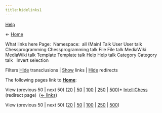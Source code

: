 ```yaml
---
title:hidelinks1
---
```

[Help](/www.mediawiki.org/wiki/Special:MyLanguage/Help:What_links_here)

← [Home](Home "Home")



What links here
Page:  Namespace: 
all
(Main)
Talk
User
User talk
Chessprogramming
Chessprogramming talk
File
File talk
MediaWiki
MediaWiki talk
Template
Template talk
Help
Help talk
Category
Category talk
  Invert selection 

Filters
[Hide](index.php?title=Special:WhatLinksHere/Home&hidelinks=1&hidetrans=1 "Special:WhatLinksHere/Home") transclusions | [Show](Special:WhatLinksHere/Home "Special:WhatLinksHere/Home") links | [Hide](index.php?title=Special:WhatLinksHere/Home&hidelinks=1&hideredirs=1 "Special:WhatLinksHere/Home") redirects

The following pages link to **[Home](Home "Home")**:


View (previous 50 | next 50) ([20](index.php?title=Special:WhatLinksHere/Home&hidelinks=1&limit=20 "Special:WhatLinksHere/Home") | [50](index.php?title=Special:WhatLinksHere/Home&hidelinks=1&limit=50 "Special:WhatLinksHere/Home") | [100](index.php?title=Special:WhatLinksHere/Home&hidelinks=1&limit=100 "Special:WhatLinksHere/Home") | [250](index.php?title=Special:WhatLinksHere/Home&hidelinks=1&limit=250 "Special:WhatLinksHere/Home") | [500](index.php?title=Special:WhatLinksHere/Home&hidelinks=1&limit=500 "Special:WhatLinksHere/Home"))* [IntelliChess](index.php?title=IntelliChess&redirect=no "IntelliChess") (redirect page) ‎ ([← links](index.php?title=Special:WhatLinksHere&target=IntelliChess "Special:WhatLinksHere"))

View (previous 50 | next 50) ([20](index.php?title=Special:WhatLinksHere/Home&hidelinks=1&limit=20 "Special:WhatLinksHere/Home") | [50](index.php?title=Special:WhatLinksHere/Home&hidelinks=1&limit=50 "Special:WhatLinksHere/Home") | [100](index.php?title=Special:WhatLinksHere/Home&hidelinks=1&limit=100 "Special:WhatLinksHere/Home") | [250](index.php?title=Special:WhatLinksHere/Home&hidelinks=1&limit=250 "Special:WhatLinksHere/Home") | [500](index.php?title=Special:WhatLinksHere/Home&hidelinks=1&limit=500 "Special:WhatLinksHere/Home")) 
